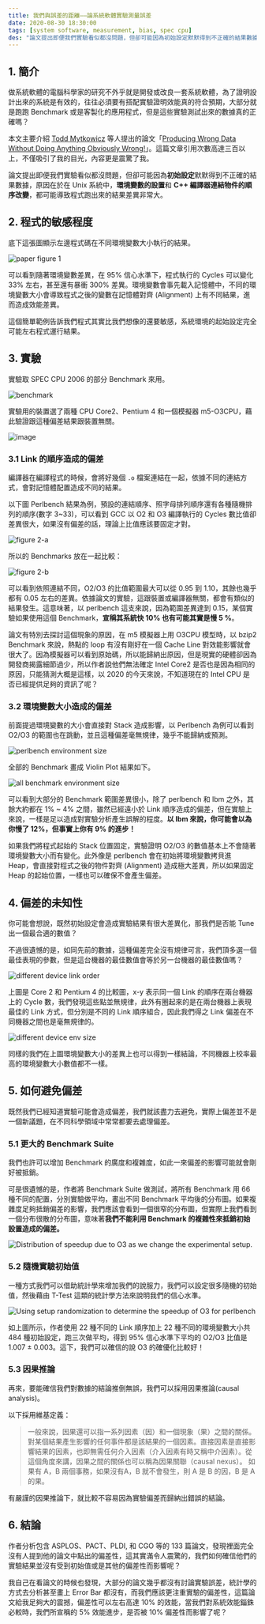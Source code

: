 ```yaml
---
title: 我們與誤差的距離——論系統軟體實驗測量誤差
date: 2020-08-30 18:30:00
tags: [system software, measurement, bias, spec cpu]
des: "論文提出即便我們實驗看似都沒問題，但卻可能因為初始設定默默得到不正確的結果數據，原因在於在 Unix 系統中，環境變數的設置和 C++ 編譯器連結物件的順序改變，都可能導致程式跑出來的結果差異非常大。"
---
```


## 1. 簡介

做系統軟體的電腦科學家的研究不外乎就是開發或改良一套系統軟體，為了證明設計出來的系統是有效的，往往必須要有搭配實驗證明效能真的符合預期，大部分就是跑跑 Benchmark 或是客製化的應用程式，但是這些實驗測試出來的數據真的正確嗎？

本文主要介紹 [Todd Mytkowicz](https://scholar.google.com/citations?user=Z4y_Z3sAAAAJ&hl=en) 等人提出的論文「[Producing Wrong Data Without Doing Anything Obviously Wrong!](https://users.cs.northwestern.edu/~robby/courses/322-2013-spring/mytkowicz-wrong-data.pdf)」。這篇文章引用次數高達三百以上，不僅吸引了我的目光，內容更是震驚了我。


論文提出即便我們實驗看似都沒問題，但卻可能因為**初始設定**默默得到不正確的結果數據，原因在於在 Unix 系統中，**環境變數的設置**和 **C++ 編譯器連結物件的順序改變**，都可能導致程式跑出來的結果差異非常大。

## 2. 程式的敏感程度

底下這張圖顯示左邊程式碼在不同環境變數大小執行的結果。

![paper figure 1](https://user-images.githubusercontent.com/18013815/91653233-3ff05180-ead1-11ea-9340-743c0b04cb84.png)

可以看到隨著環境變數差異，在 95% 信心水準下，程式執行的 Cycles 可以變化 33% 左右，甚至還有暴衝 300% 差異。環境變數會事先載入記憶體中，不同的環境變數大小會導致程式之後的變數在記憶體對齊 (Alignment) 上有不同結果，進而造成效能差異。

這個簡單範例告訴我們程式其實比我們想像的還要敏感，系統環境的起始設定完全可能左右程式運行結果。

## 3. 實驗

實驗取 SPEC CPU 2006 的部分 Benchmark 來用。

![benchmark](https://user-images.githubusercontent.com/18013815/91654974-e5122680-eadf-11ea-99b7-14aba6c8cbd8.png)

實驗用的裝置選了兩種 CPU Core2、Pentium 4 和一個模擬器 m5-O3CPU，藉此驗證跟這種偏差結果跟裝置無關。

![image](https://user-images.githubusercontent.com/18013815/91654988-007d3180-eae0-11ea-8c42-c0c693b53bf8.png)

### 3.1 Link 的順序造成的偏差

編譯器在編譯程式的時候，會將好幾個 `.o` 檔案連結在一起，依據不同的連結方式，會對記憶體配置造成不同的結果。

以下圖 Perlbench 結果為例，預設的連結順序、照字母排列順序還有各種隨機排列的順序(數字 3~33)，可以看到 GCC 以 O2 和 O3 編譯執行的 Cycles 數比值卻差異很大，如果沒有偏差的話，理論上比值應該要固定才對。

![figure 2-a](https://user-images.githubusercontent.com/18013815/91655565-1a207800-eae4-11ea-9839-e8f1a3103447.png)

所以的 Benchmarks 放在一起比較：

![figure 2-b](https://user-images.githubusercontent.com/18013815/91655656-ba769c80-eae4-11ea-86d2-7b5cc359c365.png)

可以看到依照連結不同，O2/O3 的比值範圍最大可以從 0.95 到 1.10，其餘也幾乎都有 0.05 左右的差異。依據論文的實驗，這跟裝置或編譯器無關，都會有類似的結果發生。這意味著，以 perlbench 這支來說，因為範圍差異達到 0.15，某個實驗如果使用這個 Benchmark，**宣稱其系統快 10% 也有可能其實是慢 5 %**。

論文有特別去探討這個現象的原因，在 m5 模擬器上用 O3CPU 模型時，以 bzip2 Benchmark 來說，熱點的 loop 有沒有剛好在一個 Cache Line 對效能影響就會很大了。因為模擬器可以看到原始碼，所以能歸納出原因，但是現實的硬體卻因為開發商揭露細節過少，所以作者說他們無法確定 Intel Core2 是否也是因為相同的原因，只能猜測大概是這樣，以 2020 的今天來說，不知道現在的 Intel CPU 是否已經提供足夠的資訊了呢？

### 3.2 環境變數大小造成的偏差

前面提過環境變數的大小會直接對 Stack 造成影響，以 Perlbench 為例可以看到 O2/O3 的範圍也在跳動，並且這種偏差毫無規律，幾乎不能歸納或預測。

![perlbench environment size](https://user-images.githubusercontent.com/18013815/91655921-01659180-eae7-11ea-8c70-de929019bc9b.png)

全部的 Benchmark 畫成 Violin Plot 結果如下。

![all benchmark environment size](https://user-images.githubusercontent.com/18013815/91655945-3376f380-eae7-11ea-823c-c9f639052c63.png)

可以看到大部分的 Benchmark 範圍差異很小，除了 perlbench 和 lbm 之外，其餘大約都在 1% ~ 4% 之間，雖然已經遠小於 Link 順序造成的偏差，但在實驗上來說，一樣是足以造成對實驗分析產生誤解的程度。**以 lbm 來說，你可能會以為你慢了 12%，但事實上你有 9% 的進步！**

如果我們將程式起始的 Stack 位置固定，實驗證明 O2/O3 的數值基本上不會隨著環境變數大小而有變化。此外像是 perlbench 會在初始將環境變數拷貝進 Heap，會直接對程式之後的物件對齊 (Alignment) 造成極大差異，所以如果固定 Heap 的起始位置，一樣也可以確保不會產生偏差。

## 4. 偏差的未知性

你可能會想說，既然初始設定會造成實驗結果有很大差異化，那我們是否能 Tune 出一個最合適的數值？

不過很遺憾的是，如同先前的數據，這種偏差完全沒有規律可言，我們頂多選一個最佳表現的參數，但是這台機器的最佳數值會等於另一台機器的最佳數值嗎？

![different device link order](https://user-images.githubusercontent.com/18013815/91656149-f3b10b80-eae8-11ea-905c-e83010ea2aa8.png)

上圖是 Core 2 和 Pentium 4 的比較圖，x-y 表示同一個 Link 的順序在兩台機器上的 Cycle 數，我們發現這些點並無規律，此外有圈起來的是在兩台機器上表現最佳的 Link 方式，但分別是不同的 Link 順序組合，因此我們得之 Link 偏差在不同機器之間也是毫無規律的。

![different device env size](https://user-images.githubusercontent.com/18013815/91656220-a08b8880-eae9-11ea-9e9d-96f7c6d496cf.png)

同樣的我們在上圖環境變數大小的差異上也可以得到一樣結論，不同機器上校率最高的環境變數大小數值都不一樣。

## 5. 如何避免偏差

既然我們已經知道實驗可能會造成偏差，我們就該盡力去避免，實際上偏差並不是一個新議題，在不同科學領域中常常都要去處理偏差。

### 5.1 更大的 Benchmark Suite

我們也許可以增加 Benchmark 的廣度和複雜度，如此一來偏差的影響可能就會剛好被抵銷。

可是很遺憾的是，作者將 Benchmark Suite 做測試，將所有 Benchmark 用 66 種不同的配置，分別實驗做平均，畫出不同 Benchmark 平均後的分布圖。如果複雜度足夠抵銷偏差的影響，我們應該會看到一個很窄的分布圖，但實際上我們看到一個分布很散的分布圖，意味著**我們不能利用 Benchmark 的複雜性來抵銷初始設置造成的偏差。**

![Distribution of speedup due to O3 as we change the experimental setup.](https://user-images.githubusercontent.com/18013815/91656380-e09f3b00-eaea-11ea-813f-eebcdeb1bea0.png)


### 5.2 隨機實驗初始值

一種方式我們可以借助統計學來增加我們的說服力，我們可以設定很多隨機的初始值，然後藉由 T-Test 這類的統計學方法來說明我們的信心水準。

![Using setup randomization to determine the speedup of O3 for perlbench](https://user-images.githubusercontent.com/18013815/91656507-c74abe80-eaeb-11ea-9a81-84d8ac297597.png)

如上圖所示，作者使用 22 種不同的 Link 順序加上 22 種不同的環境變數大小共 484 種初始設定，跑三次做平均，得到 95% 信心水準下平均的 O2/O3 比值是 1.007 ± 0.003。這下，我們可以確信的說 O3 的確優化比較好！

### 5.3 因果推論

再來，要能確信我們對數據的結論推倒無誤，我們可以採用因果推論(causal analysis)。

以下採用維基定義：

> 一般來說，因果還可以指一系列因素（因）和一個現象（果）之間的關係。對某個結果產生影響的任何事件都是該結果的一個因素。直接因素是直接影響結果的因素，也即無需任何介入因素（介入因素有時又稱中介因素）。從這個角度來講，因果之間的關係也可以稱為因果關聯（causal nexus）。 如果有 A，B 兩個事務，如果沒有A，B 就不會發生，則 A 是 B 的因，B 是 A 的果。

有嚴謹的因果推論下，就比較不容易因為實驗偏差而歸納出錯誤的結論。

## 6. 結論

作者分析包含 ASPLOS、PACT、PLDI, 和 CGO 等的 133 篇論文，發現裡面完全沒有人提到他的論文中點出的偏差性，這其實滿令人震驚的，我們如何確信他們的實驗結果並沒有受到初始值或是其他的偏差性而影響呢？

我自己在看論文的時候也發現，大部分的論文幾乎都沒有討論實驗誤差，統計學的方式去分析甚至畫上 Error Bar 都沒有，而我們應該更注重實驗的偏差性，這篇論文給我足夠大的震撼，偏差性可以左右高達 10% 的效能，當我們對系統效能錙銖必較時，我們所宣稱的 5% 效能進步，是否被 10% 偏差性而影響了呢？
